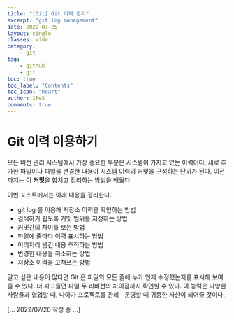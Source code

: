```yaml
---
title: "[Git] Git 이력 관리"
excerpt: "git log management"
date: 2022-07-25
layout: single
classes: wide
category:
    - git
tag:
    - github
    - git
toc: true
toc_label: "Contents"
toc_icon: "heart"
author: 1FeS
comments: true
---
```


# Git 이력 이용하기

모든 버전 관리 시스템에서 가장 중요한 부분은 시스템이 가지고 있는 이력이다. 새로 추가한 파일이나 파일을 변경한 내용이 시스템 이력의 커밋을 구성하는 단위가 된다. 이전까지는 이 **커밋**을 합치고 정리하는 방법을 배웠다.

이번 포스트에서는 아래 내용을 정리한다.

- git log 를 이용해 저장소 이력을 확인하는 방법
- 검색하기 쉽도록 커밋 범위를 지정하는 방법
- 커밋간의 차이를 보는 방법
- 파일에 줄마다 이력 표시하는 방법
- 이리저리 옮긴 내용 추적하는 방법
- 변경한 내용을 취소하는 방법
- 저장소 이력을 고쳐쓰는 방법

알고 싶은 내용이 많다면 Git 은 파일의 모든 줄에 누가 언제 수정했는지를 표시해 보여줄 수 있다. 더 파고들면 파일 두 리비전의 차이점까지 확인할 수 있다. 이 능력은 다양한 사람들과 협업할 때, 나아가 프로젝트를 관리ㆍ운영할 때 귀중한 자산이 되어줄 것이다.

[... 2022/07/26 작성 중 ...]
